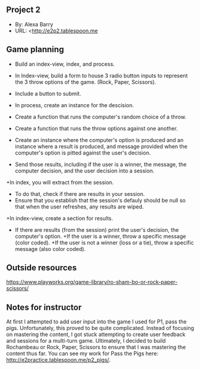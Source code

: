 ## Project 2

- By: Alexa Barry
- URL: <http://e2p2.tablespoon.me

## Game planning

- Build an index-view, index, and process.
- In Index-view, build a form to house 3 radio button inputs to represent the 3 throw options of the game. (Rock, Paper, Scissors).
- Include a button to submit.

- In process, create an instance for the descision.
- Create a function that runs the computer's random choice of a throw.
- Create a function that runs the throw options against one another.
- Create an instance where the computer's option is produced and an instance where a result is produced, and message provided when the computer's option is pitted against the user's decision.
- Send those results, including if the user is a winner, the message, the computer decision, and the user decision into a session.

+In index, you will extract from the session.

- To do that, check if there are results in your session.
- Ensure that you establish that the session's defauly should be null so that when the user refreshes, any results are wiped.

+In index-view, create a section for results.

- If there are results (from the session) print the user's decision, the computer's option.
  +If the user is a winner, throw a specific message (color coded).
  +If the user is not a winner (loss or a tie), throw a specific message (also color coded).

## Outside resources

https://www.playworks.org/game-library/ro-sham-bo-or-rock-paper-scissors/

## Notes for instructor

At first I attempted to add user input into the game I used for P1, pass the pigs. Unfortunately, this proved to be quite complicated. Instead of focusing on mastering the content, I got stuck attempting to create user feedback and sessions for a multi-turn game. Ultimately, I decided to build Rochambeau or Rock, Paper, Scissors to ensure that I was mastering the content thus far. You can see my work for Pass the Pigs here: http://e2practice.tablespoon.me/p2_pigs/.
